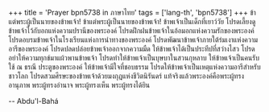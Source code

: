 +++
title = 'Prayer bpn5738 in ภาษาไทย'
tags = ['lang-th', 'bpn5738']
+++
ข้าแต่พระผู้เป็นนายของข้าพเจ้า! ข้าแต่พระผู้เป็นนายของข้าพเจ้า! ข้าพเจ้าเป็นเด็กที่เยาว์วัย โปรดเลี้ยงดูข้าพเจ้าไว้กับอกแห่งความปรานีของพระองค์ โปรดฝึกฝนข้าพเจ้าในอ้อมอกแห่งความรักของพระองค์ โปรดอบรมข้าพเจ้าในโรงเรียนแห่งการนำทางของพระองค์ โปรดพัฒนาข้าพเจ้าภายใต้ร่มเงาแห่งความอารีของพระองค์ โปรดปลดปล่อยข้าพเจ้าออกจากความมืด ให้ข้าพเจ้าได้เป็นประทีปที่สว่างไสว โปรดอย่าให้ความทุกข์มาแผ้วพานข้าพเจ้า โปรดทำให้ข้าพเจ้าเป็นบุษบาในสวนกุหลาบ ให้ข้าพเจ้าเป็นคนรับใช้ ณ ธรณี ประตูของพระองค์ ให้ข้าพเจ้ามีใจที่ชอบธรรม โปรดให้ข้าพเจ้าเป็นเหตุแห่งความอารีสำหรับชาวโลก โปรดสวมศีรษะของข้าพเจ้าด้วยมงกุฎแห่งชีวิตนิรันดร์
	แท้จริงแล้วพระองค์คือพระผู้ทรงอานุภาพ พระผู้ทรงอำนาจ พระผู้ทรงเห็น พระผู้ทรงได้ยิน

-- Abdu'l-Bahá
